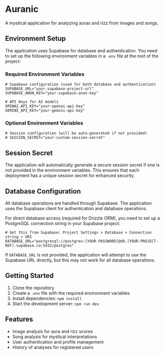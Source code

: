 # Auranic

A mystical application for analyzing auras and rizz from images and songs.

## Environment Setup

The application uses Supabase for database and authentication. You need to set up the following environment variables in a `.env` file at the root of the project:

### Required Environment Variables

```
# Supabase configuration (used for both database and authentication)
SUPABASE_URL="your-supabase-project-url"
SUPABASE_ANON_KEY="your-supabase-anon-key"

# API Keys for AI models
OPENAI_API_KEY="your-openai-api-key"
GEMINI_API_KEY="your-gemini-api-key"
```

### Optional Environment Variables

```
# Session configuration (will be auto-generated if not provided)
# SESSION_SECRET="your-custom-session-secret"
```

## Session Secret

The application will automatically generate a secure session secret if one is not provided in the environment variables. This ensures that each deployment has a unique session secret for enhanced security.

## Database Configuration

All database operations are handled through Supabase. The application uses the Supabase client for authentication and database operations.

For direct database access (required for Drizzle ORM), you need to set up a PostgreSQL connection string in your Supabase project:

```
# Get this from Supabase: Project Settings > Database > Connection string > URI
DATABASE_URL="postgresql://postgres:[YOUR-PASSWORD]@db.[YOUR-PROJECT-REF].supabase.co:5432/postgres"
```

If `DATABASE_URL` is not provided, the application will attempt to use the Supabase URL directly, but this may not work for all database operations.

## Getting Started

1. Clone the repository
2. Create a `.env` file with the required environment variables
3. Install dependencies: `npm install`
4. Start the development server: `npm run dev`

## Features

- Image analysis for aura and rizz scores
- Song analysis for mystical interpretations
- User authentication and profile management
- History of analyses for registered users
